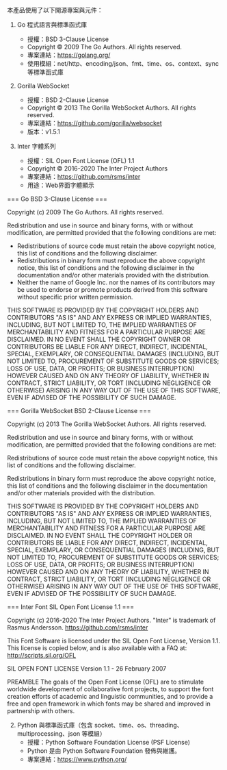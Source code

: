 本產品使用了以下開源專案與元件：

1. Go 程式語言與標準函式庫
    - 授權：BSD 3-Clause License
    - Copyright © 2009 The Go Authors. All rights reserved.
    - 專案連結：https://golang.org/
    - 使用模組：net/http、encoding/json、fmt、time、os、context、sync 等標準函式庫

2. Gorilla WebSocket
    - 授權：BSD 2-Clause License
    - Copyright © 2013 The Gorilla WebSocket Authors. All rights reserved.
    - 專案連結：https://github.com/gorilla/websocket
    - 版本：v1.5.1

3. Inter 字體系列
    - 授權：SIL Open Font License (OFL) 1.1
    - Copyright © 2016-2020 The Inter Project Authors
    - 專案連結：https://github.com/rsms/inter
    - 用途：Web界面字體顯示

=== Go BSD 3-Clause License ===

Copyright (c) 2009 The Go Authors. All rights reserved.

Redistribution and use in source and binary forms, with or without
modification, are permitted provided that the following conditions are
met:

   * Redistributions of source code must retain the above copyright
notice, this list of conditions and the following disclaimer.
   * Redistributions in binary form must reproduce the above
copyright notice, this list of conditions and the following disclaimer
in the documentation and/or other materials provided with the
distribution.
   * Neither the name of Google Inc. nor the names of its
contributors may be used to endorse or promote products derived from
this software without specific prior written permission.

THIS SOFTWARE IS PROVIDED BY THE COPYRIGHT HOLDERS AND CONTRIBUTORS
"AS IS" AND ANY EXPRESS OR IMPLIED WARRANTIES, INCLUDING, BUT NOT
LIMITED TO, THE IMPLIED WARRANTIES OF MERCHANTABILITY AND FITNESS FOR
A PARTICULAR PURPOSE ARE DISCLAIMED. IN NO EVENT SHALL THE COPYRIGHT
OWNER OR CONTRIBUTORS BE LIABLE FOR ANY DIRECT, INDIRECT, INCIDENTAL,
SPECIAL, EXEMPLARY, OR CONSEQUENTIAL DAMAGES (INCLUDING, BUT NOT
LIMITED TO, PROCUREMENT OF SUBSTITUTE GOODS OR SERVICES; LOSS OF USE,
DATA, OR PROFITS; OR BUSINESS INTERRUPTION) HOWEVER CAUSED AND ON ANY
THEORY OF LIABILITY, WHETHER IN CONTRACT, STRICT LIABILITY, OR TORT
(INCLUDING NEGLIGENCE OR OTHERWISE) ARISING IN ANY WAY OUT OF THE USE
OF THIS SOFTWARE, EVEN IF ADVISED OF THE POSSIBILITY OF SUCH DAMAGE.

=== Gorilla WebSocket BSD 2-Clause License ===

Copyright (c) 2013 The Gorilla WebSocket Authors. All rights reserved.

Redistribution and use in source and binary forms, with or without
modification, are permitted provided that the following conditions are met:

  Redistributions of source code must retain the above copyright notice, this
  list of conditions and the following disclaimer.

  Redistributions in binary form must reproduce the above copyright notice,
  this list of conditions and the following disclaimer in the documentation
  and/or other materials provided with the distribution.

THIS SOFTWARE IS PROVIDED BY THE COPYRIGHT HOLDERS AND CONTRIBUTORS "AS IS" AND
ANY EXPRESS OR IMPLIED WARRANTIES, INCLUDING, BUT NOT LIMITED TO, THE IMPLIED
WARRANTIES OF MERCHANTABILITY AND FITNESS FOR A PARTICULAR PURPOSE ARE
DISCLAIMED. IN NO EVENT SHALL THE COPYRIGHT HOLDER OR CONTRIBUTORS BE LIABLE
FOR ANY DIRECT, INDIRECT, INCIDENTAL, SPECIAL, EXEMPLARY, OR CONSEQUENTIAL
DAMAGES (INCLUDING, BUT NOT LIMITED TO, PROCUREMENT OF SUBSTITUTE GOODS OR
SERVICES; LOSS OF USE, DATA, OR PROFITS; OR BUSINESS INTERRUPTION) HOWEVER
CAUSED AND ON ANY THEORY OF LIABILITY, WHETHER IN CONTRACT, STRICT LIABILITY,
OR TORT (INCLUDING NEGLIGENCE OR OTHERWISE) ARISING IN ANY WAY OUT OF THE USE
OF THIS SOFTWARE, EVEN IF ADVISED OF THE POSSIBILITY OF SUCH DAMAGE.

=== Inter Font SIL Open Font License 1.1 ===

Copyright (c) 2016-2020 The Inter Project Authors.
"Inter" is trademark of Rasmus Andersson.
https://github.com/rsms/inter

This Font Software is licensed under the SIL Open Font License, Version 1.1.
This license is copied below, and is also available with a FAQ at:
http://scripts.sil.org/OFL

SIL OPEN FONT LICENSE Version 1.1 - 26 February 2007

PREAMBLE
The goals of the Open Font License (OFL) are to stimulate worldwide
development of collaborative font projects, to support the font creation
efforts of academic and linguistic communities, and to provide a free and
open framework in which fonts may be shared and improved in partnership
with others.

2. Python 與標準函式庫（包含 socket、time、os、threading、multiprocessing、json 等模組）
    - 授權：Python Software Foundation License (PSF License)
    - Python 是由 Python Software Foundation 發佈與維護。
    - 專案連結：https://www.python.org/

